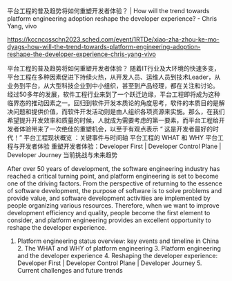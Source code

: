 平台工程的普及趋势将如何重塑开发者体验？ | How will the trend towards platform engineering adoption reshape the developer experience? - Chris Yang, vivo

https://kccncosschn2023.sched.com/event/1RTDe/xiao-zha-zhou-ke-mo-dyags-how-will-the-trend-towards-platform-engineering-adoption-reshape-the-developer-experience-chris-yang-vivo

平台工程的普及趋势将如何重塑开发者体验？
随着IT行业及大环境的快速多变，平台工程在多种因素促进下持续火热，从开发人员、运维人员到技术Leader，从业务到平台，从大型科技企业到中小组织，甚至到产品经理，都在关注和讨论。 
经过50多年的发展，软件工程行业来到了一个跃迁边缘，平台工程即将成为这种临界态的推动因素之一。回归到软件开发本质论的角度思考，软件的本质目的是解决问题和提供价值，而软件开发活动则是由人组织各项资源来实施。那么，在我们希望提升开发效率和质量的时候，人就成为需要考虑的第一要素，而平台工程给开发者体验带来了一次绝佳的重塑机会，以至于有观点表示 “ 这是开发者最好的时代！” 
平台工程现状概览 ：关键事件与时间轴
平台工程的 WHAT 和 WHY
平台工程与开发者体验
重塑开发者体验：Developer First | Developer Control Plane | Developer Journey
当前挑战与未来趋势 

After over 50 years of development, the software engineering industry has reached a critical turning point, and platform engineering is set to become one of the driving factors. From the perspective of returning to the essence of software development, the purpose of software is to solve problems and provide value, and software development activities are implemented by people organizing various resources. Therefore, when we want to improve development efficiency and quality, people become the first element to consider, and platform engineering provides an excellent opportunity to reshape the developer experience. 
1. Platform engineering status overview: key events and timeline in China 2. The WHAT and WHY of platform engineering 3. Platform engineering and the developer experience 4. Reshaping the developer experience: Developer First | Developer Control Plane | Developer Journey 5. Current challenges and future trends